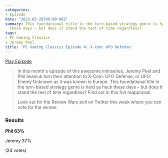 ```yaml
---
categories:
- Episode
date: "2023-02-20T09:00:00Z"
summary: This foundational title in the turn-based strategy genre is hard as heck
  these days – but does it stand the test of time regardless?
tags:
- PC Gaming Classics
- Jeremy Peel
title: 'PC Gaming Classics Episode 4: X-Com: UFO Defense'
---
```


[Play Episode](https://www.patreon.com/posts/pc-gaming-4-x-78882751)
> In this month's episode of this awesome miniseries, Jeremy Peel and Phil Iwaniuk turn their attention to X-Com: UFO Defense, or UFO: Enemy Unknown as it was known in Europe. This foundational title in the turn-based strategy genre is hard as heck these days – but does it stand the test of time regardless? Find out in this fun reappraisal.
>
> Look out for the Review Wars poll on Twitter this week where you can vote for the winner.

### Results

**Phil 63%**

Jeremy 37%

(24 votes)